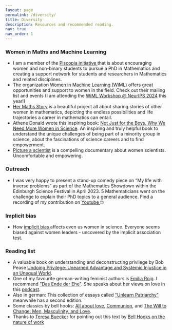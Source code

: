 ```yaml
---
layout: page
permalink: /diversity/
title: Diversity
description: Resources and recommended reading.
nav: true
nav_order: 1
---
```



### Women in Maths and Machine Learning
- I am a member of the <a href="https://piscopia.co.uk/">Piscopia initiative </a> that is about encouraging women and non-binary students to pursue a PhD in Mathematics and creating a support network for students and researchers in Mathematics and related disciplines.
- The organization <a href="https://www.wiml.org/"> Women in Machine Learning (WiML) </a> offers great opportunities and support to women in the field. Check out their mailing list and events (I am attending the <a href="https://sites.google.com/wimlworkshop.org/wiml-2024/home"> WiML Workshop @ NeurIPS 2024</a> this year!)
- <a href="https://hermathsstory.eu/">Her Maths Story</a> is a beautiful project all about sharing stories of other women in mathematics, depicting the endless possibilities and life trajectories a career in mathematics can entail.
- Athene Donald wrote this inspiring book: <a href="https://global.oup.com/academic/product/not-just-for-the-boys-9780192893406?cc=gb&lang=en&"> Not Just for the Boys.
Why We Need More Women in Science</a>. An inspiring and truly helpful book to understand the unique challenges of being part of a minority group in science, about the fascinations of science careers and to find empowerment.
- <a href="https://www.pictureascientist.com/"> Picture a scientist</a> is a compelling documentary about women scientists. Uncomfortable and empowering.

### Outreach
- I was very happy to present a stand-up comedy piece on “My life with inverse problems” as part of the Mathematics Showdown within the Edinburgh Science Festival in April 2023. 5 Mathematicians went on the challenge to explain their PhD topics to a general audience. Find a recording of my contribution on <a href="https://youtu.be/3X-fzkVcJyk"> Youtube </a> 🤓



### Implicit bias
- How <a href="https://www.aauw.org/resources/article/iat/">implicit bias </a> affects even us women in science. Everyone seems biased against women leaders - uncovered by the implicit association test.

### Reading list
- A valuable book on understanding and deconstructing privilege by Bob Pease <a href="https://www.goodreads.com/book/show/57623292-undoing-privilege"> Undoing Privilege: Unearned Advantage and Systemic Injustice in an Unequal World</a>.
- One of my favourite german-writing feminist authors is <a href="https://www.emiliaroig.com/">Emilia Roig</a>. I recommend <a href="https://www.ullstein.de/werke/das-ende-der-ehe/hardcover/9783550202285">"Das Ende der Ehe"</a>. She speaks about her views on love in this <a href="https://chezmamapoule.com/emilia-roig-liebe/">podcast</a>.
- Also in german: This collection of essays called <a href="https://www.goodreads.com/book/show/61379879-unlearn-patriarchy">"Unlearn Patriarchy"</a> meanwhile has a second edition.
- Some classics by bell hooks: <a href="https://www.goodreads.com/book/show/17607.All_About_Love">All about love</a>, <a href="https://www.goodreads.com/book/show/32886.Communion">Communion</a>, and <a href="https://bellhooksbooks.com/product/the-will-to-change/">The Will to Change: Men, Masculinity, and Love</a>. 
- Thanks to <a href="https://teresabuecker.de/">Teresa Buecker</a> for pointing out this text by <a href="https://drive.google.com/file/d/1ntzxq0e9yT1_Ni5KBdyIiByIVfhavIW_/view?usp=sharing">Bell Hooks on the nature of work</a>

